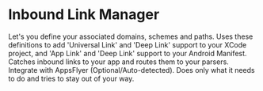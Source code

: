 # Inbound Link Manager
Let's you define your associated domains, schemes and paths. Uses these definitions to add 'Universal Link' and 'Deep Link' support to your XCode project, and 'App Link' and 'Deep Link' support to your Android Manifest. Catches inbound links to your app and routes them to your parsers. Integrate with AppsFlyer (Optional/Auto-detected). Does only what it needs to do and tries to stay out of your way.
